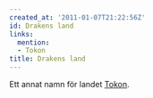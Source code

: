 ```yaml
---
created_at: '2011-01-07T21:22:56Z'
id: Drakens land
links:
  mention:
  - Tokon
title: Drakens land
---
```


Ett annat namn för landet [Tokon].

  [Tokon]: Tokon